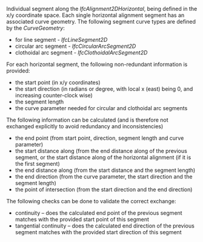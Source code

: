 Individual segment along the _IfcAlignment2DHorizontal_, being defined in the x/y coordinate space. Each single horizontal alignment segment has an associated curve geometry. The following segment curve types are defined by the _CurveGeometry_:

* for line segment - _IfcLineSegment2D_
* circular arc segment - _IfcCircularArcSegment2D_
* clothoidal arc segment - _IfcClothoidalArcSegment2D_

For each horizontal segment, the following non-redundant information is provided:

* the start point (in x/y coordinates)
* the start direction (in radians or degree, with local x (east) being 0, and increasing counter-clock wise)
* the segment length
* the curve parameter needed for circular and clothoidal arc segments

The following information can be calculated (and is therefore not exchanged explicitly to avoid redundancy and inconsistencies)

* the end point (from start point, direction, segment length and curve parameter)
* the start distance along (from the end distance along of the previous segment, or the start distance along of the horizontal alignment (if it is the first segment)
* the end distance along (from the start distance and the segment length)
* the end direction (from the curve parameter, the start direction and the segment length)
* the point of intersection (from the start direction and the end direction)

The following checks can be done to validate the correct exchange:

* continuity – does the calculated end point of the previous segment matches with the provided start point of this segment
* tangential continuity – does the calculated end direction of the previous segment matches with the provided start direction of this segment